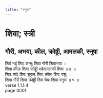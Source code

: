 ```yaml
---
title: "स्नुषा"
---
```


# शिवा; स्त्री
## गौरी, अभया, कील, क्रोष्ट्री, आमलकी, स्नुषा
शिवं भद्रं शिवः शम्भुः शिवा गौरी शिवाभया ।<br />शिवा कीलः शिवा क्रोष्ट्री भवेदामलकी शिवा ॥ ४ ॥<br />शिवः शर्वः शिवः शुक्लः शिवः कीलः शिवः पशुः ।<br />शिवा गौरी शिवा क्रोष्ट्री शिवं श्रेयः शिवा स्नुषा ॥ ५ ॥<br />verse 1.1.1.4<br />page 0001

